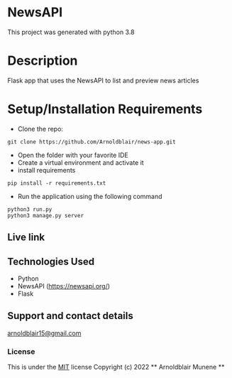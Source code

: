 # NewsAPI

This project was generated with python 3.8

# Description

Flask app that uses the NewsAPI to list and preview news articles

# Setup/Installation Requirements
* Clone the repo: 
```
git clone https://github.com/Arnoldblair/news-app.git
```
* Open the folder with your favorite IDE
* Create a virtual environment and activate it
* install requirements
```
pip install -r requirements.txt
```
* Run the application using the following command
```
python3 run.py
python3 manage.py server
```
## Live link

## Technologies Used
* Python
* NewsAPI (https://newsapi.org/)
* Flask
## Support and contact details
arnoldblair15@gmail.com
### License
This is under the [MIT](LICENSE) license
Copyright (c) 2022 ** Arnoldblair Munene **